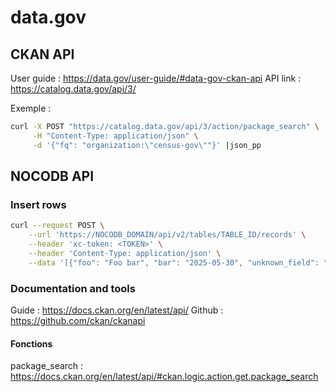 # data.gov

## CKAN API

User guide : https://data.gov/user-guide/#data-gov-ckan-api
API link : https://catalog.data.gov/api/3/

Exemple :

```bash
curl -X POST "https://catalog.data.gov/api/3/action/package_search" \
     -H "Content-Type: application/json" \
     -d '{"fq": "organization:\"census-gov\""}' |json_pp
```

## NOCODB API

### Insert rows

```bash
curl --request POST \
	--url 'https://NOCODB_DOMAIN/api/v2/tables/TABLE_ID/records' \
	--header 'xc-token: <TOKEN>' \
    --header 'Content-Type: application/json' \
    --data '[{"foo": "Foo bar", "bar": "2025-05-30", "unknown_field": "ERROR!"}, {"foo": "bar", "bar": "2025-05-31", "unknown_field": "?"}]'
```

### Documentation and tools

Guide : https://docs.ckan.org/en/latest/api/
Github : https://github.com/ckan/ckanapi

#### Fonctions

package_search : https://docs.ckan.org/en/latest/api/#ckan.logic.action.get.package_search